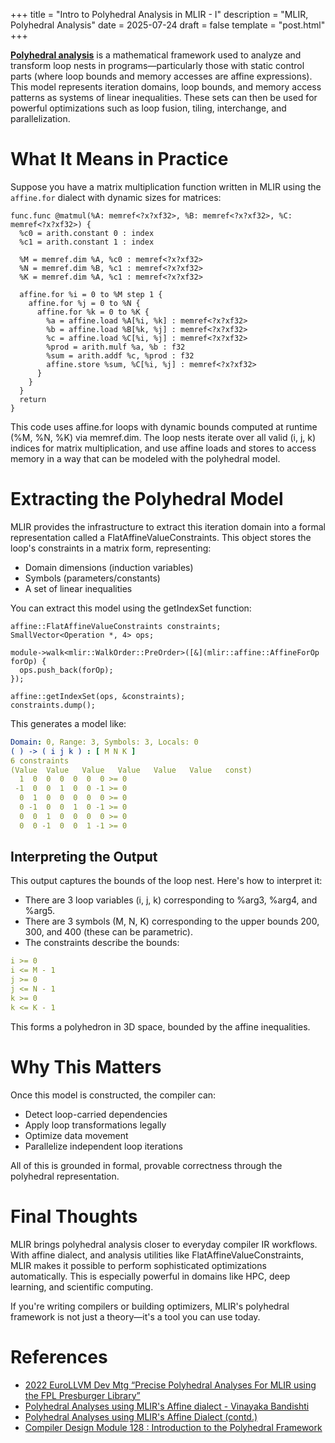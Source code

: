 +++
title = "Intro to Polyhedral Analysis in MLIR - I"
description = "MLIR, Polyhedral Analysis"
date = 2025-07-24
draft = false
template = "post.html"
+++


[**Polyhedral analysis**](http://polyhedral.info/) is a mathematical framework used to analyze and transform loop nests in programs—particularly those with static control parts (where loop bounds and memory accesses are affine expressions). This model represents iteration domains, loop bounds, and memory access patterns as systems of linear inequalities. These sets can then be used for powerful optimizations such as loop fusion, tiling, interchange, and parallelization.

# What It Means in Practice

Suppose you have a matrix multiplication function written in MLIR using the `affine.for` dialect with dynamic sizes for matrices:

```mlir
func.func @matmul(%A: memref<?x?xf32>, %B: memref<?x?xf32>, %C: memref<?x?xf32>) {
  %c0 = arith.constant 0 : index
  %c1 = arith.constant 1 : index

  %M = memref.dim %A, %c0 : memref<?x?xf32>
  %N = memref.dim %B, %c1 : memref<?x?xf32>
  %K = memref.dim %A, %c1 : memref<?x?xf32>

  affine.for %i = 0 to %M step 1 {
    affine.for %j = 0 to %N {
      affine.for %k = 0 to %K {
        %a = affine.load %A[%i, %k] : memref<?x?xf32>
        %b = affine.load %B[%k, %j] : memref<?x?xf32>
        %c = affine.load %C[%i, %j] : memref<?x?xf32>
        %prod = arith.mulf %a, %b : f32
        %sum = arith.addf %c, %prod : f32
        affine.store %sum, %C[%i, %j] : memref<?x?xf32>
      }
    }
  }
  return
}
```

This code uses affine.for loops with dynamic bounds computed at runtime (%M, %N, %K) via memref.dim. The loop nests iterate over all valid (i, j, k) indices for matrix multiplication, and use affine loads and stores to access memory in a way that can be modeled with the polyhedral model.

# Extracting the Polyhedral Model

MLIR provides the infrastructure to extract this iteration domain into a formal representation called a FlatAffineValueConstraints. This object stores the loop's constraints in a matrix form, representing:

- Domain dimensions (induction variables)
- Symbols (parameters/constants)
- A set of linear inequalities

You can extract this model using the getIndexSet function:

```mlir
affine::FlatAffineValueConstraints constraints; 
SmallVector<Operation *, 4> ops;

module->walk<mlir::WalkOrder::PreOrder>([&](mlir::affine::AffineForOp forOp) {
  ops.push_back(forOp);  
});

affine::getIndexSet(ops, &constraints);
constraints.dump();

```

This generates a model like:
```yaml
Domain: 0, Range: 3, Symbols: 3, Locals: 0
( ) -> ( i j k ) : [ M N K ]
6 constraints
(Value  Value   Value   Value   Value   Value   const)
  1  0  0  0  0  0  0 >= 0
 -1  0  0  1  0  0 -1 >= 0
  0  1  0  0  0  0  0 >= 0
  0 -1  0  0  1  0 -1 >= 0
  0  0  1  0  0  0  0 >= 0
  0  0 -1  0  0  1 -1 >= 0
```

## Interpreting the Output

This output captures the bounds of the loop nest. Here's how to interpret it:

- There are 3 loop variables (i, j, k) corresponding to %arg3, %arg4, and %arg5.
- There are 3 symbols (M, N, K) corresponding to the upper bounds 200, 300, and 400 (these can be parametric).
- The constraints describe the bounds:

```yaml
i >= 0
i <= M - 1
j >= 0
j <= N - 1
k >= 0
k <= K - 1
```
This forms a polyhedron in 3D space, bounded by the affine inequalities.

# Why This Matters

Once this model is constructed, the compiler can:
- Detect loop-carried dependencies
- Apply loop transformations legally
- Optimize data movement
- Parallelize independent loop iterations

All of this is grounded in formal, provable correctness through the polyhedral representation.

# Final Thoughts

MLIR brings polyhedral analysis closer to everyday compiler IR workflows. With affine dialect, and analysis utilities like FlatAffineValueConstraints, MLIR makes it possible to perform sophisticated optimizations automatically. This is especially powerful in domains like HPC, deep learning, and scientific computing.

If you're writing compilers or building optimizers, MLIR's polyhedral framework is not just a theory—it's a tool you can use today.

# References
- [ 2022 EuroLLVM Dev Mtg “Precise Polyhedral Analyses For MLIR using the FPL Presburger Library” ](https://www.youtube.com/watch?v=Xg4RfgPIT-Y)
- [ Polyhedral Analyses using MLIR's Affine dialect - Vinayaka Bandishti ](https://www.youtube.com/watch?v=fcBkr4mk-8A)
- [ Polyhedral Analyses using MLIR's Affine Dialect (contd.) ](https://www.youtube.com/watch?v=jBgU_EeUKYw)
- [ Compiler Design Module 128 : Introduction to the Polyhedral Framework ](https://www.youtube.com/watch?v=BKcFoP6B4Rw)





